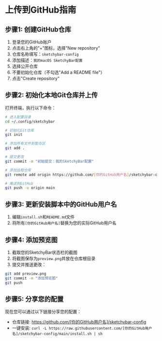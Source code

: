 # 上传到GitHub指南

## 步骤1: 创建GitHub仓库

1. 登录您的GitHub账户
2. 点击右上角的"+"图标，选择"New repository"
3. 仓库名称填写：`sketchybar-config`
4. 添加描述：`我的macOS SketchyBar配置`
5. 选择公开仓库
6. 不要初始化仓库（不勾选"Add a README file"）
7. 点击"Create repository"

## 步骤2: 初始化本地Git仓库并上传

打开终端，执行以下命令：

```bash
# 进入配置目录
cd ~/.config/sketchybar

# 初始化Git仓库
git init

# 添加所有文件到暂存区
git add .

# 提交更改
git commit -m "初始提交：我的SketchyBar配置"

# 添加远程仓库
git remote add origin https://github.com/[你的GitHub用户名]/sketchybar-config.git

# 推送到GitHub
git push -u origin main
```

## 步骤3: 更新安装脚本中的GitHub用户名

1. 编辑`install.sh`和`README.md`文件
2. 将所有`[你的GitHub用户名]`替换为您的实际GitHub用户名

## 步骤4: 添加预览图

1. 截取您的SketchyBar状态栏的截图
2. 将截图保存为`preview.png`并放在仓库根目录
3. 提交并推送更改：

```bash
git add preview.png
git commit -m "添加预览图"
git push
```

## 步骤5: 分享您的配置

现在您可以通过以下链接分享您的配置：
- 仓库链接: https://github.com/[你的GitHub用户名]/sketchybar-config
- 一键安装: `curl -L https://raw.githubusercontent.com/[你的GitHub用户名]/sketchybar-config/main/install.sh | sh`